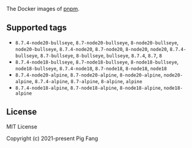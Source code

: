 The Docker images of [pnpm](https://pnpm.io).

## Supported tags

- `8.7.4-node20-bullseye`, `8.7-node20-bullseye`, `8-node20-bullseye`, `node20-bullseye`, `8.7.4-node20`, `8.7-node20`, `8-node20`, `node20`, `8.7.4-bullseye`, `8.7-bullseye`, `8-bullseye`, `bullseye`, `8.7.4`, `8.7`, `8`
- `8.7.4-node18-bullseye`, `8.7-node18-bullseye`, `8-node18-bullseye`, `node18-bullseye`, `8.7.4-node18`, `8.7-node18`, `8-node18`, `node18`
- `8.7.4-node20-alpine`, `8.7-node20-alpine`, `8-node20-alpine`, `node20-alpine`, `8.7.4-alpine`, `8.7-alpine`, `8-alpine`, `alpine`
- `8.7.4-node18-alpine`, `8.7-node18-alpine`, `8-node18-alpine`, `node18-alpine`

## License

MIT License

Copyright (c) 2021-present Pig Fang
